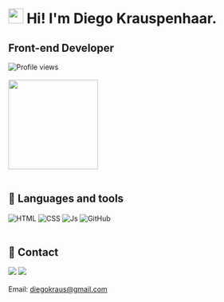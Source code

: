 <div>
<h1><img src="https://emojipedia-us.s3.amazonaws.com/source/microsoft-teams/337/waving-hand_1f44b.png" width="30px"/> Hi! I'm Diego Krauspenhaar. </h1>
 <h2>Front-end Developer</h2>
 <img src="https://komarev.com/ghpvc/?username=Diegokraus&color=yellow" alt="Profile views" />
 </div>
 
 <br>
 
<div>   
  <img height="180em" src="https://github-readme-stats.vercel.app/api/top-langs/?username=Diegokraus&layout=compact&langs_count=7&theme=react"/>
</div>


<div><br>
 <h2>🚀 Languages and tools</h2>
<img align="center" alt="HTML" src="https://img.shields.io/badge/HTML5-E34F26?style=for-the-badge&logo=html5&logoColor=white">
<img align="center" alt="CSS" src="https://img.shields.io/badge/CSS3-1572B6?style=for-the-badge&logo=css3&logoColor=white">
<img align="center" alt="Js" src="https://img.shields.io/badge/JavaScript-323330?style=for-the-badge&logo=javascript&logoColor=F7DF1E">
<img align="center" alt="GitHub" src="https://img.shields.io/badge/GitHub-100000?style=for-the-badge&logo=github&logoColor=white">
 </div>

<br>

 <div>
  <h2>📱 Contact</h2>
    <a href="https://www.linkedin.com/in/diego-krauspenhaar" target="_blank"><img src="https://img.shields.io/badge/-LinkedIn-%230077B5?style=for-the-badge&logo=linkedin&logoColor=white" target="_blank"></a>  
   <a href = "mailto:diegokraus@gmail.com"><img src="https://img.shields.io/badge/-Gmail-%23333?style=for-the-badge&logo=gmail&logoColor=white" target="_blank"></a>
</div>

<br>
<div>Email: <a href = "mailto:diegokraus@gmail.com">diegokraus@gmail.com</a></div>



